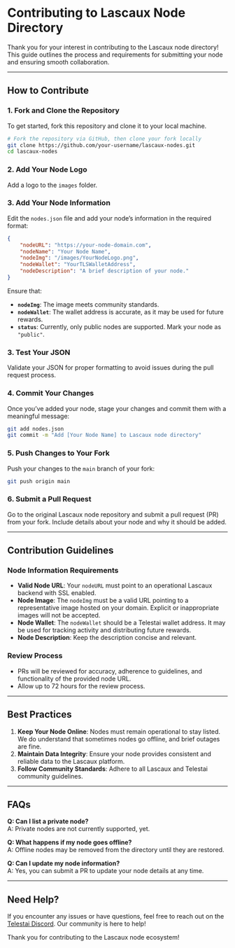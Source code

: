 # Contributing to Lascaux Node Directory

Thank you for your interest in contributing to the Lascaux node directory! This guide outlines the process and requirements for submitting your node and ensuring smooth collaboration.

---

## How to Contribute

### 1. **Fork and Clone the Repository**
To get started, fork this repository and clone it to your local machine.

```bash
# Fork the repository via GitHub, then clone your fork locally
git clone https://github.com/your-username/lascaux-nodes.git
cd lascaux-nodes
```

### 2. **Add Your Node Logo**
Add a logo to the `images` folder.

### 3. **Add Your Node Information**
Edit the `nodes.json` file and add your node’s information in the required format:

```json
{
    "nodeURL": "https://your-node-domain.com",
    "nodeName": "Your Node Name",
    "nodeImg": "/images/YourNodeLogo.png",
    "nodeWallet": "YourTLSWalletAddress",
    "nodeDescription": "A brief description of your node."
}
```

Ensure that:
- **`nodeImg`**: The image meets community standards.
- **`nodeWallet`**: The wallet address is accurate, as it may be used for future rewards.
- **`status`**: Currently, only public nodes are supported. Mark your node as `"public"`.

### 3. **Test Your JSON**
Validate your JSON for proper formatting to avoid issues during the pull request process.

### 4. **Commit Your Changes**
Once you’ve added your node, stage your changes and commit them with a meaningful message:

```bash
git add nodes.json
git commit -m "Add [Your Node Name] to Lascaux node directory"
```

### 5. **Push Changes to Your Fork**
Push your changes to the `main` branch of your fork:

```bash
git push origin main
```

### 6. **Submit a Pull Request**
Go to the original Lascaux node repository and submit a pull request (PR) from your fork. Include details about your node and why it should be added.

---

## Contribution Guidelines

### Node Information Requirements
- **Valid Node URL**: Your `nodeURL` must point to an operational Lascaux backend with SSL enabled.
- **Node Image**: The `nodeImg` must be a valid URL pointing to a representative image hosted on your domain. Explicit or inappropriate images will not be accepted.
- **Node Wallet**: The `nodeWallet` should be a Telestai wallet address. It may be used for tracking activity and distributing future rewards.
- **Node Description**: Keep the description concise and relevant.

### Review Process
- PRs will be reviewed for accuracy, adherence to guidelines, and functionality of the provided node URL.
- Allow up to 72 hours for the review process.

---

## Best Practices

1. **Keep Your Node Online**: Nodes must remain operational to stay listed. We do understand that sometimes nodes go offline, and brief outages are fine.
2. **Maintain Data Integrity**: Ensure your node provides consistent and reliable data to the Lascaux platform.
3. **Follow Community Standards**: Adhere to all Lascaux and Telestai community guidelines.

---

## FAQs

**Q: Can I list a private node?**  
A: Private nodes are not currently supported, yet.

**Q: What happens if my node goes offline?**  
A: Offline nodes may be removed from the directory until they are restored.

**Q: Can I update my node information?**  
A: Yes, you can submit a PR to update your node details at any time.

---

## Need Help?

If you encounter any issues or have questions, feel free to reach out on the [Telestai Discord](https://discord.gg/VmFXfHnZE5). Our community is here to help!

Thank you for contributing to the Lascaux node ecosystem!